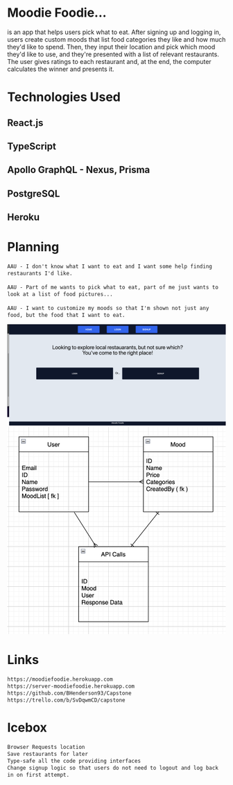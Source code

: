 # Moodie Foodie...
is an app that helps users pick what to eat. After signing up and logging in, users create custom moods that list food categories they like and how much they'd like to spend. Then, they input their location and pick which mood they'd like to use, and they're presented with a list of relevant restaurants. The user gives ratings to each restaurant and, at the end, the computer calculates the winner and presents it.


# Technologies Used
## React.js
## TypeScript
## Apollo GraphQL - Nexus, Prisma
## PostgreSQL
## Heroku

# Planning
    AAU - I don't know what I want to eat and I want some help finding restaurants I'd like.
    
    AAU - Part of me wants to pick what to eat, part of me just wants to look at a list of food pictures...

    AAU - I want to customize my moods so that I'm shown not just any food, but the food that I want to eat.

![](./Assets/land.png)
![](./Assets/erd.png)

# Links
    https://moodiefoodie.herokuapp.com
    https://server-moodiefoodie.herokuapp.com
    https://github.com/BHenderson93/Capstone
    https://trello.com/b/SvDqwmCD/capstone

# Icebox
    Browser Requests location
    Save restaurants for later
    Type-safe all the code providing interfaces
    Change signup logic so that users do not need to logout and log back in on first attempt.